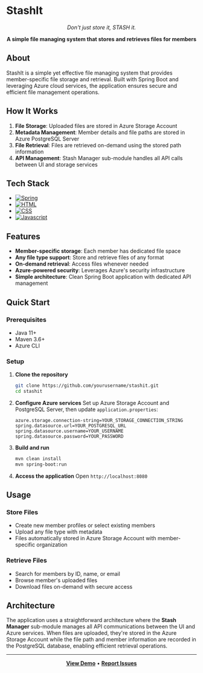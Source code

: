# StashIt

<div align="center">

*Don't just store it, STASH it.*

**A simple file managing system that stores and retrieves files for members**

</div>

## About

StashIt is a simple yet effective file managing system that provides member-specific file storage and retrieval. Built with Spring Boot and leveraging Azure cloud services, the application ensures secure and efficient file management operations.

## How It Works

1. **File Storage**: Uploaded files are stored in Azure Storage Account
2. **Metadata Management**: Member details and file paths are stored in Azure PostgreSQL Server
3. **File Retrieval**: Files are retrieved on-demand using the stored path information
4. **API Management**: Stash Manager sub-module handles all API calls between UI and storage services

## Tech Stack

* [![Spring][Spring.js]][Spring-url]
* [![HTML][HTML.js]][HTML-url]
* [![CSS][CSS.js]][CSS-url]
* [![Javascript][Javascript.js]][Javascript-url]

## Features

- **Member-specific storage**: Each member has dedicated file space
- **Any file type support**: Store and retrieve files of any format
- **On-demand retrieval**: Access files whenever needed
- **Azure-powered security**: Leverages Azure's security infrastructure
- **Simple architecture**: Clean Spring Boot application with dedicated API management

## Quick Start

### Prerequisites
- Java 11+
- Maven 3.6+
- Azure CLI

### Setup

1. **Clone the repository**
   ```bash
   git clone https://github.com/yourusername/stashit.git
   cd stashit
   ```

2. **Configure Azure services**
   Set up Azure Storage Account and PostgreSQL Server, then update `application.properties`:
   ```properties
   azure.storage.connection-string=YOUR_STORAGE_CONNECTION_STRING
   spring.datasource.url=YOUR_POSTGRESQL_URL
   spring.datasource.username=YOUR_USERNAME
   spring.datasource.password=YOUR_PASSWORD
   ```

3. **Build and run**
   ```bash
   mvn clean install
   mvn spring-boot:run
   ```

4. **Access the application**
   Open `http://localhost:8080`

## Usage

### Store Files
- Create new member profiles or select existing members
- Upload any file type with metadata
- Files automatically stored in Azure Storage Account with member-specific organization

### Retrieve Files
- Search for members by ID, name, or email
- Browse member's uploaded files
- Download files on-demand with secure access

## Architecture

The application uses a straightforward architecture where the **Stash Manager** sub-module manages all API communications between the UI and Azure services. When files are uploaded, they're stored in the Azure Storage Account while the file path and member information are recorded in the PostgreSQL database, enabling efficient retrieval operations.

---

<div align="center">

**[View Demo](http://localhost:8080)** • **[Report Issues](https://github.com/yourusername/stashit/issues)**

</div>

<!-- MARKDOWN LINKS & IMAGES -->
[Spring.js]: https://img.shields.io/badge/Spring%20Boot-6DB33F?style=for-the-badge&logo=springboot&logoColor=white
[Spring-url]: https://spring.io/
[CSS.js]: https://img.shields.io/badge/CSS3-1572B6?style=for-the-badge&logo=css3&logoColor=white
[CSS-url]: https://css3.com/
[HTML.js]: https://img.shields.io/badge/HTML5-E34F26?style=for-the-badge&logo=html5&logoColor=white
[HTML-url]: https://developer.mozilla.org/en-US/docs/Web/HTML
[Javascript.js]: https://img.shields.io/badge/JavaScript-F7DF1E?style=for-the-badge&logo=javascript&logoColor=black
[Javascript-url]: https://www.javascript.com/
